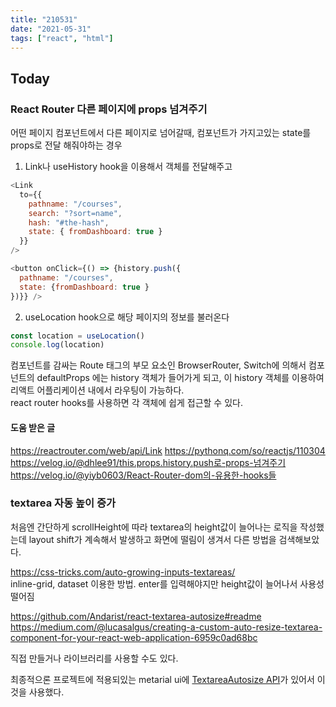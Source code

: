 ```yaml
---
title: "210531"
date: "2021-05-31"
tags: ["react", "html"]
---
```


## Today

### React Router 다른 페이지에 props 넘겨주기

어떤 페이지 컴포넌트에서 다른 페이지로 넘어갈때, 컴포넌트가 가지고있는 state를 props로 전달 해줘야하는 경우

1. Link나 useHistory hook을 이용해서 객체를 전달해주고

```js
<Link
  to={{
    pathname: "/courses",
    search: "?sort=name",
    hash: "#the-hash",
    state: { fromDashboard: true }
  }}
/>

<button onClick={() => {history.push({
  pathname: "/courses",
  state: {fromDashboard: true }
})}} />
```

2. useLocation hook으로 해당 페이지의 정보를 불러온다

```js
const location = useLocation()
console.log(location)
```

컴포넌트를 감싸는 Route 태그의 부모 요소인 BrowserRouter, Switch에 의해서 컴포넌트의 defaultProps 에는 history 객체가 들어가게 되고, 이 history 객체를 이용하여 리액트 어플리케이션 내에서 라우팅이 가능하다.<br>
react router hooks를 사용하면 각 객체에 쉽게 접근할 수 있다.

#### 도움 받은 글

https://reactrouter.com/web/api/Link
https://pythonq.com/so/reactjs/110304
https://velog.io/@dhlee91/this.props.history.push로-props-넘겨주기
https://velog.io/@yiyb0603/React-Router-dom의-유용한-hooks들

### textarea 자동 높이 증가

처음엔 간단하게 scrollHeight에 따라 textarea의 height값이 늘어나는 로직을 작성했는데 layout shift가 계속해서 발생하고 화면에 떨림이 생겨서 다른 방법을 검색해보았다.

https://css-tricks.com/auto-growing-inputs-textareas/<br>
inline-grid, dataset 이용한 방법. enter를 입력해야지만 height값이 늘어나서 사용성 떨어짐

https://github.com/Andarist/react-textarea-autosize#readme<br>
https://medium.com/@lucasalgus/creating-a-custom-auto-resize-textarea-component-for-your-react-web-application-6959c0ad68bc

직접 만들거나 라이브러리를 사용할 수도 있다.

최종적으론 프로젝트에 적용되있는 metarial ui에 [TextareaAutosize API](https://material-ui.com/api/textarea-autosize/)가 있어서 이것을 사용했다.
